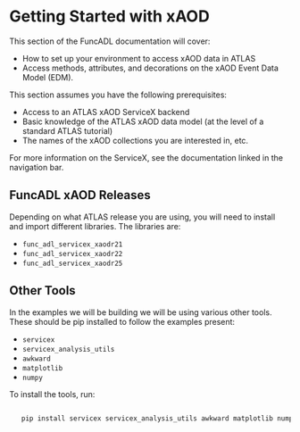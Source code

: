 # Getting Started with xAOD

This section of the FuncADL documentation will cover:

- How to set up your environment to access xAOD data in ATLAS
- Access methods, attributes, and decorations on the xAOD Event Data Model (EDM).

This section assumes you have the following prerequisites:

- Access to an ATLAS xAOD ServiceX backend
- Basic knowledge of the ATLAS xAOD data model (at the level of a standard ATLAS tutorial)
- The names of the xAOD collections you are interested in, etc.

For more information on the ServiceX, see the documentation linked in the navigation bar.

## FuncADL xAOD Releases

Depending on what ATLAS release you are using, you will need to install and import different libraries. The libraries are:

- ``func_adl_servicex_xaodr21``
- ``func_adl_servicex_xaodr22``
- ``func_adl_servicex_xaodr25``

## Other Tools

In the examples we will be building we will be using various other tools. These should be pip installed to follow the examples present:

- ``servicex``
- ``servicex_analysis_utils``
- ``awkward``
- ``matplotlib``
- ``numpy``

To install the tools, run:

```bash

   pip install servicex servicex_analysis_utils awkward matplotlib numpy

```
